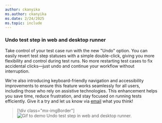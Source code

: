 ```yaml
---
author: ckanyika
ms.author: ckanyika
ms.date: 2/24/2025
ms.topic: include
---
```


### Undo test step in web and desktop runner

Take control of your test case run with the new "Undo" option. You can easily revert test step statuses with a simple double-click, giving you more flexibility and control during test runs. No more restarting test cases to fix accidental clicks—just undo and continue your workflow without interruption. 

We're also introducing keyboard-friendly navigation and accessibility improvements to ensure this feature works seamlessly for all users, including those who rely on assistive technologies. This enhancement helps you save time, reduce frustration, and stay focused on running tests efficiently. Give it a try and let us know via [email](mailto:adocustomerfeedback@service.microsoft.com) what you think!


> [!div class="mx-imgBorder"]
> ![Gif to demo Undo test step in web and desktop runner.](../../media/252-testplans-01.gif "gif to demo Undo test step in web and desktop runner")
